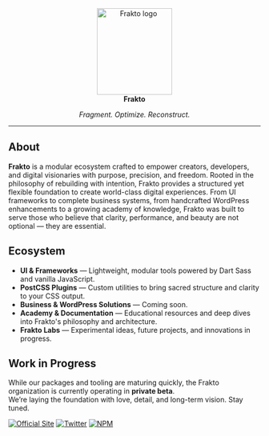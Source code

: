 <div align="center">
  <a href="https://frakto.dev/">
    <img src="https://frakto.dev/dist/img/logos/frakto-iso.png" alt="Frakto logo" width="150" height="173">
  </a>
  <br>
  <strong>Frakto</strong>
  <p><em>Fragment. Optimize. Reconstruct.</em></p>
</div>

---

## About

**Frakto** is a modular ecosystem crafted to empower creators, developers, and digital visionaries with purpose, precision, and freedom. Rooted in the philosophy of rebuilding with intention, Frakto provides a structured yet flexible foundation to create world-class digital experiences. From UI frameworks to complete business systems, from handcrafted WordPress enhancements to a growing academy of knowledge, Frakto was built to serve those who believe that clarity, performance, and beauty are not optional — they are essential.

## Ecosystem

- **UI & Frameworks** — Lightweight, modular tools powered by Dart Sass and vanilla JavaScript.
- **PostCSS Plugins** — Custom utilities to bring sacred structure and clarity to your CSS output.
- **Business & WordPress Solutions** — Coming soon.
- **Academy & Documentation** — Educational resources and deep dives into Frakto's philosophy and architecture.
- **Frakto Labs** — Experimental ideas, future projects, and innovations in progress.

## Work in Progress

While our packages and tooling are maturing quickly, the Frakto organization is currently operating in **private beta**.  
We’re laying the foundation with love, detail, and long-term vision. Stay tuned.

[![Official Site](https://img.shields.io/badge/Site-frakto.dev-blue?logo=google-chrome&logoColor=white)](https://frakto.dev)
[![Twitter](https://img.shields.io/badge/Twitter-@fraktodev-1DA1F2?logo=x&logoColor=white)](https://x.com/fraktodev)
[![NPM](https://img.shields.io/badge/NPM-%40frakto-red?logo=npm&logoColor=white)](https://www.npmjs.com/org/frakto)
